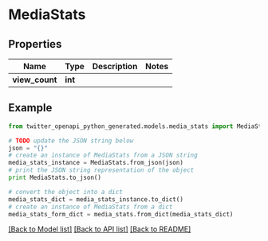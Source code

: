 # MediaStats


## Properties

Name | Type | Description | Notes
------------ | ------------- | ------------- | -------------
**view_count** | **int** |  | 

## Example

```python
from twitter_openapi_python_generated.models.media_stats import MediaStats

# TODO update the JSON string below
json = "{}"
# create an instance of MediaStats from a JSON string
media_stats_instance = MediaStats.from_json(json)
# print the JSON string representation of the object
print MediaStats.to_json()

# convert the object into a dict
media_stats_dict = media_stats_instance.to_dict()
# create an instance of MediaStats from a dict
media_stats_form_dict = media_stats.from_dict(media_stats_dict)
```
[[Back to Model list]](../README.md#documentation-for-models) [[Back to API list]](../README.md#documentation-for-api-endpoints) [[Back to README]](../README.md)


